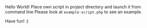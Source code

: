 Hello World!
Place own script in project directory and launch it from command line
Please look at `example-script.php` to see an example.

Have fun! :)